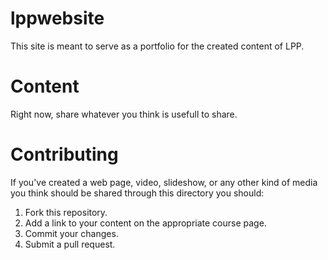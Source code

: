 # lppwebsite

This site is meant to serve as a portfolio for the created content of LPP.

# Content

Right now, share whatever you think is usefull to share.

# Contributing

If you've created a web page, video, slideshow, or any other kind of media you think should be shared through this directory you should:

1. Fork this repository.
1. Add a link to your content on the appropriate course page.
1. Commit your changes.
1. Submit a pull request.
